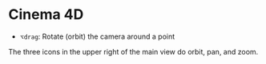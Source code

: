 # Cinema 4D

- `⌥drag`: Rotate (orbit) the camera around a point

The three icons in the upper right of the main view do orbit, pan, and zoom.
